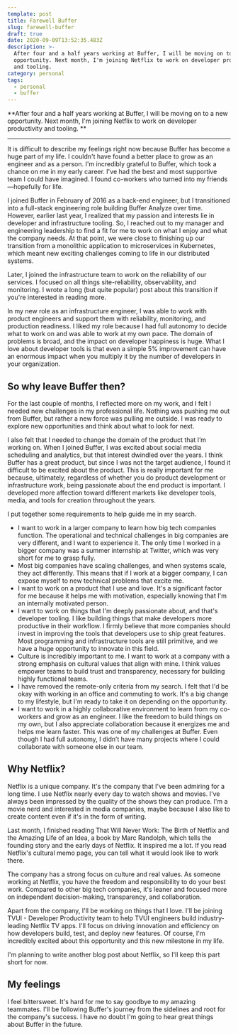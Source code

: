 ```yaml
---
template: post
title: Farewell Buffer
slug: farewell-buffer
draft: true
date: 2020-09-09T13:52:35.483Z
description: >-
  After four and a half years working at Buffer, I will be moving on to a new
  opportunity. Next month, I'm joining Netflix to work on developer productivity
  and tooling.
category: personal
tags:
  - personal
  - buffer
---
```

**After four and a half years working at Buffer, I will be moving on to a new opportunity. Next month, I'm joining Netflix to work on developer productivity and tooling. **

- - -

It is difficult to describe my feelings right now because Buffer has become a huge part of my life. I couldn't have found a better place to grow as an engineer and as a person. I'm incredibly grateful to Buffer, which took a chance on me in my early career. I've had the best and most supportive team I could have imagined. I found co-workers who turned into my friends—hopefully for life. 

I joined Buffer in February of 2016 as a back-end engineer, but I transitioned into a full-stack engineering role building Buffer Analyze over time. However, earlier last year, I realized that my passion and interests lie in developer and infrastructure tooling. So, I reached out to my manager and engineering leadership to find a fit for me to work on what I enjoy and what the company needs. At that point, we were close to finishing up our transition from a monolithic application to microservices in Kubernetes, which meant new exciting challenges coming to life in our distributed systems. 

Later, I joined the infrastructure team to work on the reliability of our services. I focused on all things site-reliability, observability, and monitoring. I wrote a long (but quite popular) post about this transition if you're interested in reading more.

In my new role as an infrastructure engineer, I was able to work with product engineers and support them with reliability, monitoring, and production readiness. I liked my role because I had full autonomy to decide what to work on and was able to work at my own pace. The domain of problems is broad, and the impact on developer happiness is huge. What I love about developer tools is that even a simple 5% improvement can have an enormous impact when you multiply it by the number of developers in your organization.

## So why leave Buffer then?

For the last couple of months, I reflected more on my work, and I felt I needed new challenges in my professional life. Nothing was pushing me out from Buffer, but rather a new force was pulling me outside. I was ready to explore new opportunities and think about what to look for next. 

I also felt that I needed to change the domain of the product that I’m working on. When I joined Buffer, I was excited about social media scheduling and analytics, but that interest dwindled over the years. I think Buffer has a great product, but since I was not the target audience, I found it difficult to be excited about the product. This is really important for me because, ultimately, regardless of whether you do product development or infrastructure work, being passionate about the end product is important. I developed more affection toward different markets like developer tools, media, and tools for creation throughout the years.   

I put together some requirements to help guide me in my search. 

* I want to work in a larger company to learn how big tech companies function. The operational and technical challenges in big companies are very different, and I want to experience it. The only time I worked in a bigger company was a summer internship at Twitter, which was very short for me to grasp fully. 
* Most big companies have scaling challenges, and when systems scale, they act differently. This means that if I work at a bigger company, I can expose myself to new technical problems that excite me.
* I want to work on a product that I use and love. It's a significant factor for me because it helps me with motivation, especially knowing that I'm an internally motivated person. 
* I want to work on things that I'm deeply passionate about, and that's developer tooling. I like building things that make developers more productive in their workflow. I firmly believe that more companies should invest in improving the tools that developers use to ship great features. Most programming and infrastructure tools are still primitive, and we have a huge opportunity to innovate in this field. 
* Culture is incredibly important to me. I want to work at a company with a strong emphasis on cultural values that align with mine. I think values empower teams to build trust and transparency, necessary for building highly functional teams.
* I have removed the remote-only criteria from my search. I felt that I'd be okay with working in an office and commuting to work. It's a big change to my lifestyle, but I'm ready to take it on depending on the opportunity. 
* I want to work in a highly collaborative environment to learn from my co-workers and grow as an engineer. I like the freedom to build things on my own, but I also appreciate collaboration because it energizes me and helps me learn faster. This was one of my challenges at Buffer. Even though I had full autonomy, I didn’t have many projects where I could collaborate with someone else in our team. 

## Why Netflix?

Netflix is a unique company. It's the company that I've been admiring for a long time. I use Netflix nearly every day to watch shows and movies. I've always been impressed by the quality of the shows they can produce. I'm a movie nerd and interested in media companies, maybe because I also like to create content even if it's in the form of writing.

Last month, I finished reading That Will Never Work: The Birth of Netflix and the Amazing Life of an Idea, a book by Marc Randolph, which tells the founding story and the early days of Netflix. It inspired me a lot. If you read Netflix's cultural memo page, you can tell what it would look like to work there.  

The company has a strong focus on culture and real values. As someone working at Netflix, you have the freedom and responsibility to do your best work. Compared to other big tech companies, it's leaner and focused more on independent decision-making, transparency, and collaboration. 

Apart from the company, I'll be working on things that I love. I'll be joining TVUI - Developer Productivity team to help TVUI engineers build industry-leading Netflix TV apps. I'll focus on driving innovation and efficiency on how developers build, test, and deploy new features. Of course, I'm incredibly excited about this opportunity and this new milestone in my life. 

I'm planning to write another blog post about Netflix, so I'll keep this part short for now.

## My feelings

I feel bittersweet. It's hard for me to say goodbye to my amazing teammates. I'll be following Buffer's journey from the sidelines and root for the company's success. I have no doubt I'm going to hear great things about Buffer in the future.
